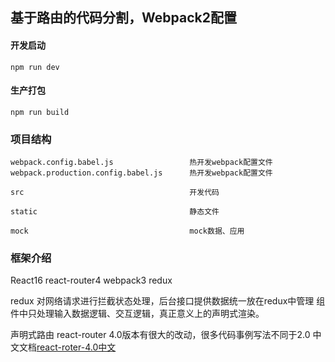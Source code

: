 ## 基于路由的代码分割，Webpack2配置

#### 开发启动

```
npm run dev
```

#### 生产打包

```
npm run build
```

### 项目结构

```
webpack.config.babel.js                 热开发webpack配置文件
webpack.production.config.babel.js      热开发webpack配置文件

src                                     开发代码

static                                  静态文件

mock                                    mock数据、应用
```
### 框架介绍
React16  react-router4 webpack3 redux


redux 对网络请求进行拦截状态处理，后台接口提供数据统一放在redux中管理
组件中只处理输入数据逻辑、交互逻辑，真正意义上的声明式渲染。


声明式路由 react-router 4.0版本有很大的改动，很多代码事例写法不同于2.0
中文文档[react-roter-4.0中文](https://github.com/xusai2014/React-router-4.0.0-docs)
